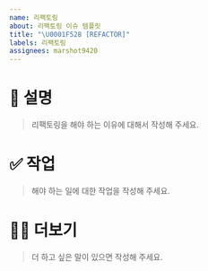 ```yaml
---
name: 리팩토링
about: 리팩토링 이슈 템플릿
title: "\U0001F528 [REFACTOR]"
labels: 리팩토링
assignees: marshot9420
---
```


# 🔨 설명

> 리팩토링을 해야 하는 이유에 대해서 작성해 주세요.

# ✅ 작업

> 해야 하는 일에 대한 작업을 작성해 주세요.

# 🙋🏻 더보기

> 더 하고 싶은 말이 있으면 작성해 주세요.
